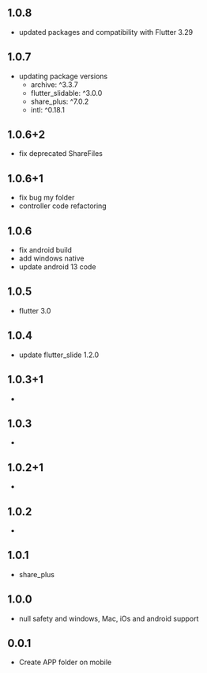 ## 1.0.8
- updated packages and compatibility with Flutter 3.29
## 1.0.7
- updating package versions
    *  archive: ^3.3.7
    *  flutter_slidable: ^3.0.0
    *  share_plus: ^7.0.2
    *  intl: ^0.18.1
## 1.0.6+2
- fix deprecated ShareFiles
## 1.0.6+1
- fix bug my folder
- controller code refactoring
## 1.0.6
- fix android build
- add windows native
- update android 13 code  
## 1.0.5
- flutter 3.0
## 1.0.4
- update flutter_slide 1.2.0
## 1.0.3+1
-
## 1.0.3
-
## 1.0.2+1
- 
## 1.0.2
 -
## 1.0.1
- share_plus
## 1.0.0
- null safety and windows, Mac, iOs and android support
## 0.0.1
- Create APP folder on mobile
